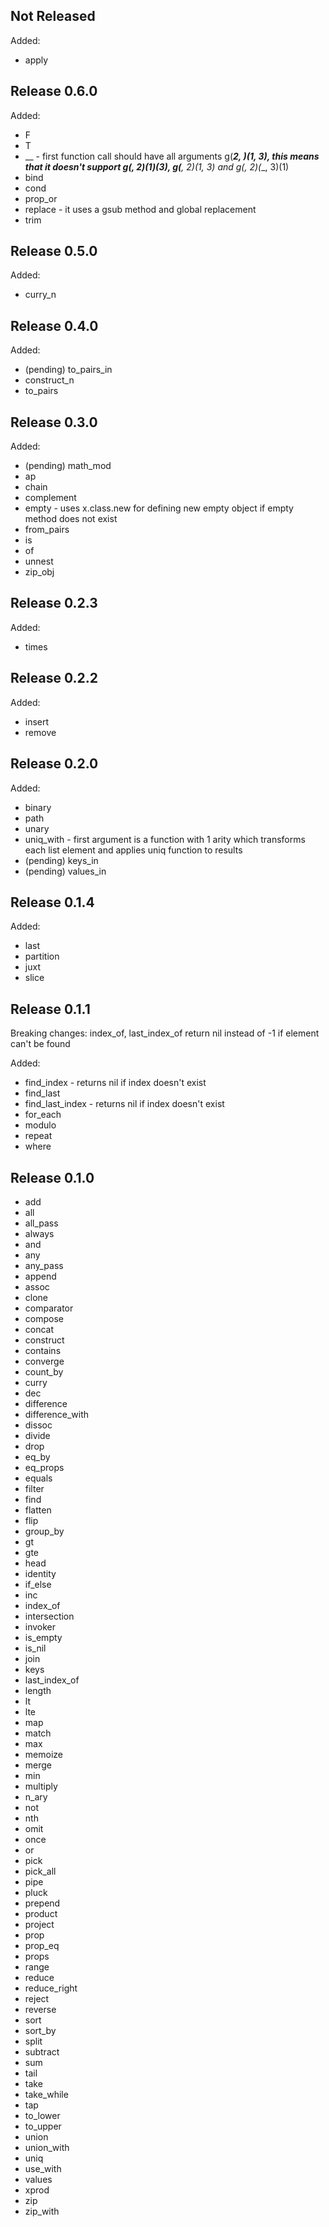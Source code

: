 Not Released
---------------

Added:

* apply

Release 0.6.0
---------------

Added:

* F
* T
* __ - first function call should have all arguments g(___2, __)(1, 3), this means that it doesn't support g(__, 2)(1)(3), g(__, 2)(1, 3) and g(__, 2)(__, 3)(1)
* bind
* cond
* prop_or
* replace - it uses a gsub method and global replacement
* trim

Release 0.5.0
---------------

Added:

* curry_n

Release 0.4.0
---------------

Added:

* (pending) to_pairs_in
* construct_n
* to_pairs

Release 0.3.0
---------------

Added:

* (pending) math_mod
* ap
* chain
* complement
* empty - uses x.class.new for defining new empty object if empty method
  does not exist
* from_pairs
* is
* of
* unnest
* zip_obj

Release 0.2.3
---------------

Added:

* times

Release 0.2.2
---------------

Added:

* insert
* remove

Release 0.2.0
---------------

Added:

* binary
* path
* unary
* uniq_with - first argument is a function with 1 arity which transforms
  each list element and applies uniq function to results
* (pending) keys_in
* (pending) values_in

Release 0.1.4
---------------

Added:

* last
* partition
* juxt
* slice

Release 0.1.1
---------------

Breaking changes: index_of, last_index_of return nil instead of -1 if element
can't be found

Added:

* find_index - returns nil if index doesn't exist
* find_last
* find_last_index - returns nil if index doesn't exist
* for_each
* modulo
* repeat
* where

Release 0.1.0
---------------

* add
* all
* all_pass
* always
* and
* any
* any_pass
* append
* assoc
* clone
* comparator
* compose
* concat
* construct
* contains
* converge
* count_by
* curry
* dec
* difference
* difference_with
* dissoc
* divide
* drop
* eq_by
* eq_props
* equals
* filter
* find
* flatten
* flip
* group_by
* gt
* gte
* head
* identity
* if_else
* inc
* index_of
* intersection
* invoker
* is_empty
* is_nil
* join
* keys
* last_index_of
* length
* lt
* lte
* map
* match
* max
* memoize
* merge
* min
* multiply
* n_ary
* not
* nth
* omit
* once
* or
* pick
* pick_all
* pipe
* pluck
* prepend
* product
* project
* prop
* prop_eq
* props
* range
* reduce
* reduce_right
* reject
* reverse
* sort
* sort_by
* split
* subtract
* sum
* tail
* take
* take_while
* tap
* to_lower
* to_upper
* union
* union_with
* uniq
* use_with
* values
* xprod
* zip
* zip_with
